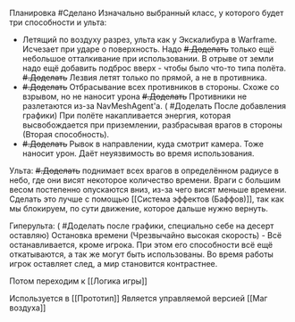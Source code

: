 Планировка #Сделано 
Изначально выбранный класс, у которого будет три способности и ульта:
- Летящий по воздуху разрез, ульта как у Экскалибура в Warframe. Исчезает при ударе о поверхность.
	Надо ~~#.Доделать~~  только ещё небольшое отталкивание при использовании. В отрыве от земли надо ещё добавить подброс вверх - чтобы было что-то типа полёта.
		~~#.Доделать~~ Лезвия летят только по прямой, а не в противника.
- ~~#.Доделать~~ Отбрасывание всех противников в стороны. Схоже со взрывом, но не наносит урона
	~~#.Доделать~~ Противники не разлетаются из-за NavMeshAgent'а.
	( #Доделать После добавления графики) При полёте накапливается энергия, которая высвобождается при приземлении, разбрасывая врагов в стороны (Вторая способность).
- ~~#.Доделать~~ Рывок в направлении, куда смотрит камера. Тоже наносит урон. Даёт неуязвимость во время использования.

Ульта: ~~#.Доделать~~ поднимает всех врагов в определённом радиусе в небо, где они висят некоторое количество времени. Враги с большим весом постепенно опускаются вниз, из-за чего висят меньше времени.
	Сделать это лучше с помощью [[Система эффектов (Баффов)]], так как мы блокируем, по сути движение, которое дальше нужно вернуть.

Гиперульта: ( #Доделать после графики, специально себе на десерт оставляю) Остановка времени (Чрезвычайно высокая скорость) - Всё останавливается, кроме игрока. При этом его способности всё ещё откатываются, а так же могут быть использованы. Во время работы игрок оставляет след, а мир становится контрастнее.

Потом переходим к [[Логика игры]]

Используется в [[Прототип]]
Является управляемой версией [[Маг воздуха]]